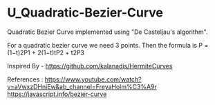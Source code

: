 # U_Quadratic-Bezier-Curve

Quadratic Bezier Curve implemented using "De Casteljau's algorithm".

For a quadratic bezier curve we need 3 points. Then the formula is P = (1−t)2P1 + 2(1−t)tP2 + t2P3

Inspired By - https://github.com/kalanadis/HermiteCurves

References :
https://www.youtube.com/watch?v=aVwxzDHniEw&ab_channel=FreyaHolm%C3%A9r
https://javascript.info/bezier-curve
